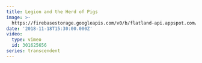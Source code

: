 ```yaml
---
title: Legion and the Herd of Pigs
image: >-
  https://firebasestorage.googleapis.com/v0/b/flatland-api.appspot.com/o/sermons%2FScreen%20Shot%202018-11-19%20at%2010.11.24%20AM.png?alt=media&token=b762a725-c791-4c43-9548-6320a947ae6d
date: '2018-11-18T15:30:00.000Z'
video:
  type: vimeo
  id: 301625656
series: transcendent
---
```


